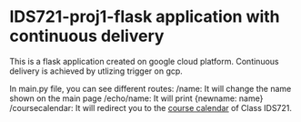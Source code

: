 # IDS721-proj1-flask application with continuous delivery
This is a flask application created on google cloud platform. Continuous delivery is achieved by utlizing trigger on gcp.

In main.py file, you can see different routes:
/name: It will change the name shown on the main page
/echo/name: It will print {newname: name}
/coursecalendar: It will redirect you to the [course calendar](https://noahgift.github.io/cloud-data-analysis-at-scale/calendar) of Class IDS721.
